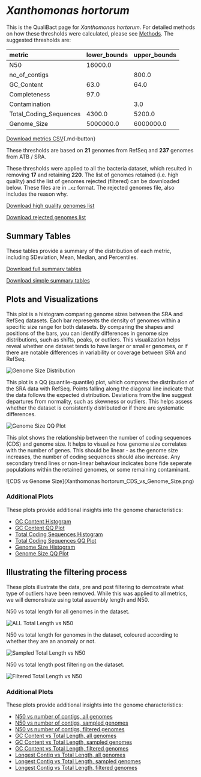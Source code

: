 # *Xanthomonas hortorum*

This is the QualiBact page for *Xanthomonas hortorum*. For detailed methods on how these thresholds were calculated, please see [Methods](../../methods.md).
The suggested thresholds are: 

| metric                 | lower_bounds   | upper_bounds   |
|:-----------------------|:---------------|:---------------|
| N50                    | 16000.0        |                |
| no_of_contigs          |                | 800.0          |
| GC_Content             | 63.0           | 64.0           |
| Completeness           | 97.0           |                |
| Contamination          |                | 3.0            |
| Total_Coding_Sequences | 4300.0         | 5200.0         |
| Genome_Size            | 5000000.0      | 6000000.0      |

[Download metrics CSV](Xanthomonas_hortorum_metrics.csv){.md-button}


These thresholds are based on **21** genomes from RefSeq and **237** genomes from ATB / SRA.

These thresholds were applied to all the bacteria dataset, which resulted in removing **17** and retaining **220**.
The list of genomes retained (i.e. high quality) and the list of genomes rejected (filtered) can be downloaded below. These files are in `.xz` format. The rejected genomes file, also includes the reason why.

[Download high quality genomes list](Xanthomonas_hortorum_high_quality_genomes.csv.xz)


[Download rejected genomes list](Xanthomonas_hortorum_filtered_out_genomes.csv.xz)



## Summary Tables
These tables provide a summary of the distribution of each metric, including SDeviation, Mean, Median, and Percentiles.

[Download full summary tables](summary.csv)

[Download simple summary tables](selected_summary.csv)

## Plots and Visualizations

This plot is a histogram comparing genome sizes between the SRA and RefSeq datasets. Each bar represents the density of genomes within a specific size range for both datasets. By comparing the shapes and positions of the bars, you can identify differences in genome size distributions, such as shifts, peaks, or outliers. This visualization helps reveal whether one dataset tends to have larger or smaller genomes, or if there are notable differences in variability or coverage between SRA and RefSeq.

![Genome Size Distribution](Genome_Size_refseq_histogram_kde.png)

This plot is a QQ (quantile-quantile) plot, which compares the distribution of the SRA data with RefSeq. Points falling along the diagonal line indicate that the data follows the expected distribution. Deviations from the line suggest departures from normality, such as skewness or outliers. This helps assess whether the dataset is consistently distributed or if there are systematic differences.

![Genome Size QQ Plot](Genome_Size_refseq_qqplot.png)

This plot shows the relationship between the number of coding sequences (CDS) and genome size. It helps to visualize how genome size correlates with the number of genes. This should be linear - as the genome size increases, the number of coding sequences should also increase. Any secondary trend lines or non-linear behaviour indicates bone fide seperate populations within the retained genomes, or some remaining contaminant. 

![CDS vs Genome Size](Xanthomonas hortorum_CDS_vs_Genome_Size.png)

### Additional Plots

These plots provide additional insights into the genome characteristics:

- [GC Content Histogram](GC_Content_refseq_histogram_kde.png)
- [GC Content QQ Plot](GC_Content_refseq_qqplot.png)
- [Total Coding Sequences Histogram](Total_Coding_Sequences_refseq_histogram_kde.png)
- [Total Coding Sequences QQ Plot](Total_Coding_Sequences_refseq_qqplot.png)
- [Genome Size Histogram](Genome_Size_refseq_histogram_kde.png)
- [Genome Size QQ Plot](Genome_Size_refseq_qqplot.png)
## Illustrating the filtering process
These plots illustrate the data, pre and post filtering to demostrate what type of outliers have been removed. While this was applied to all metrics, we will demonstrate using total assembly length and N50.

N50 vs total length for all genomes in the dataset.

![ALL Total Length vs N50](Xanthomonas_hortorum_all_total_length_N50.png)

N50 vs total length for genomes in the dataset, coloured according to whether they are an anomaly or not.

![Sampled Total Length vs N50](Xanthomonas_hortorum_sample_total_length_N50.png)

N50 vs total length post filtering on the dataset.

![Filtered Total Length vs N50](Xanthomonas_hortorum_filt_total_length_N50.png)

### Additional Plots

These plots provide additional insights into the genome characteristics:

- [N50 vs number of contigs, all genomes](Xanthomonas_hortorum_all_N50_number.png)
- [N50 vs number of contigs, sampled genomes](Xanthomonas_hortorum_sample_N50_number.png)
- [N50 vs number of contigs, filtered genomes](Xanthomonas_hortorum_filt_N50_number.png)
- [GC Content vs Total Length, all genomes](Xanthomonas_hortorum_all_total_length_GC_Content.png)
- [GC Content vs Total Length, sampled genomes](Xanthomonas_hortorum_sample_total_length_GC_Content.png)
- [GC Content vs Total Length, filtered genomes](Xanthomonas_hortorum_filt_total_length_GC_Content.png)
- [Longest Contig vs Total Length, all genomes](Xanthomonas_hortorum_all_total_length_longest.png)
- [Longest Contig vs Total Length, sampled genomes](Xanthomonas_hortorum_sample_total_length_longest.png)
- [Longest Contig vs Total Length, filtered genomes](Xanthomonas_hortorum_filt_total_length_longest.png)
